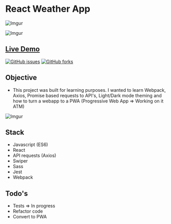 # React Weather App

![Imgur](https://i.imgur.com/PHQpkGf.png)

![Imgur](https://i.imgur.com/X5ZWByr.png)

## [Live Demo](https://edxmo.github.io/react-weather-app)

[![GitHub issues](https://img.shields.io/github/issues/edXmO/react-calculator)](https://github.com/edXmO/react-weather-app/issues)
[![GitHub forks](https://img.shields.io/github/forks/edXmO/react-calculator)](https://github.com/edXmO/react-weather-app/network)

## Objective

- This project was built for learning purposes. I wanted to learn Webpack, Axios, Promise based requests to API's, Light/Dark mode theming and how to turn a webapp to a PWA (Progressive Web App => Working on it ATM)

![Imgur](https://i.imgur.com/8DRxIEN.gifv)

## Stack

- Javascript (ES6)
- React
- API requests (Axios)
- Swiper
- Sass
- Jest
- Webpack

## Todo's

- Tests => In progress
- Refactor code
- Convert to PWA

